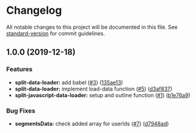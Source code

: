 # Changelog

All notable changes to this project will be documented in this file. See [standard-version](https://github.com/conventional-changelog/standard-version) for commit guidelines.

## 1.0.0 (2019-12-18)


### Features

* **split-data-loader:** add babel ([#3](https://github.com/godaddy/split-javascript-data-loader/issues/3)) ([135ae13](https://github.com/godaddy/split-javascript-data-loader/commit/135ae136e574fb0cc82f068b6e2f271ea1f91144))
* **split-data-loader:** implement load-data function ([#5](https://github.com/godaddy/split-javascript-data-loader/issues/5)) ([d3af837](https://github.com/godaddy/split-javascript-data-loader/commit/d3af8375ecbaba51c9ba827563f80dacbc534c73))
* **split-javascript-data-loader:** setup and outline function ([#1](https://github.com/godaddy/split-javascript-data-loader/issues/1)) ([b1e76a9](https://github.com/godaddy/split-javascript-data-loader/commit/b1e76a9af0ace09a5674c3863dfc2385b2be09f4))


### Bug Fixes

* **segmentsData:** check added array for userIds ([#7](https://github.com/godaddy/split-javascript-data-loader/issues/7)) ([d7948ad](https://github.com/godaddy/split-javascript-data-loader/commit/d7948ad2a8373b92782630f7c86732ed2c4194d4))

